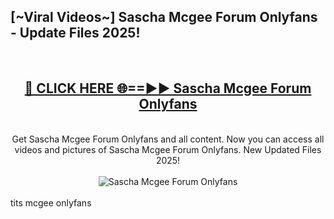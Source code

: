 <h2>[~Viral Videos~] Sascha Mcgee Forum Onlyfans - Update Files 2025!</h2>
<br>
<div align="center">
<h2><a href="https://betterlinks.top/A2PfLJ" rel="nofollow">🔴 CLICK HERE 🌐==►► Sascha Mcgee Forum Onlyfans</a></h2>
<br>
Get Sascha Mcgee Forum Onlyfans and all content. Now you can access all videos and pictures of Sascha Mcgee Forum Onlyfans. New Updated Files 2025!
<br>
<br>
<a href="https://betterlinks.top/A2PfLJ" rel="nofollow" data-target="animated-image.originalLink"><img src="https://i.ibb.co.com/WyWwxjT/player-gif2.gif" alt="Sascha Mcgee Forum Onlyfans" style="max-width: 100%; display: inline-block;" data-target="animated-image.originalImage"></a>
</div>
<br>
tits mcgee onlyfans